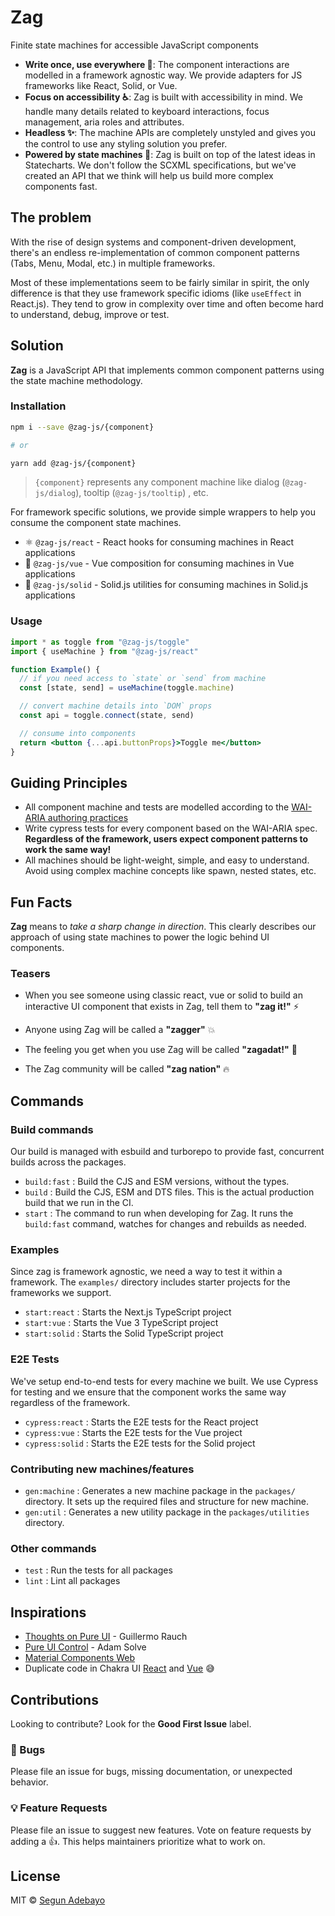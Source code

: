 # Zag

Finite state machines for accessible JavaScript components

- **Write once, use everywhere 🦄**: The component interactions are modelled in a framework agnostic way. We provide
  adapters for JS frameworks like React, Solid, or Vue.
- **Focus on accessibility ♿️**: Zag is built with accessibility in mind. We handle many details related to keyboard
  interactions, focus management, aria roles and attributes.
- **Headless ✨**: The machine APIs are completely unstyled and gives you the control to use any styling solution you
  prefer.
- **Powered by state machines 🌳**: Zag is built on top of the latest ideas in Statecharts. We don't follow the SCXML
  specifications, but we've created an API that we think will help us build more complex components fast.

## The problem

With the rise of design systems and component-driven development, there's an endless re-implementation of common
component patterns (Tabs, Menu, Modal, etc.) in multiple frameworks.

Most of these implementations seem to be fairly similar in spirit, the only difference is that they use framework
specific idioms (like `useEffect` in React.js). They tend to grow in complexity over time and often become hard to
understand, debug, improve or test.

## Solution

**Zag** is a JavaScript API that implements common component patterns using the state machine methodology.

### Installation

```sh
npm i --save @zag-js/{component}

# or

yarn add @zag-js/{component}
```

> `{component}` represents any component machine like dialog (`@zag-js/dialog`), tooltip (`@zag-js/tooltip`) , etc.

For framework specific solutions, we provide simple wrappers to help you consume the component state machines.

- ⚛️ `@zag-js/react` - React hooks for consuming machines in React applications
- 💚 `@zag-js/vue` - Vue composition for consuming machines in Vue applications
- 🎷 `@zag-js/solid` - Solid.js utilities for consuming machines in Solid.js applications

### Usage

```jsx
import * as toggle from "@zag-js/toggle"
import { useMachine } from "@zag-js/react"

function Example() {
  // if you need access to `state` or `send` from machine
  const [state, send] = useMachine(toggle.machine)

  // convert machine details into `DOM` props
  const api = toggle.connect(state, send)

  // consume into components
  return <button {...api.buttonProps}>Toggle me</button>
}
```

## Guiding Principles

- All component machine and tests are modelled according to the
  [WAI-ARIA authoring practices](https://www.w3.org/TR/wai-aria-practices/)
- Write cypress tests for every component based on the WAI-ARIA spec. **Regardless of the framework, users expect
  component patterns to work the same way!**
- All machines should be light-weight, simple, and easy to understand. Avoid using complex machine concepts like spawn,
  nested states, etc.

## Fun Facts

**Zag** means to _take a sharp change in direction_. This clearly describes our approach of using state machines to
power the logic behind UI components.

### Teasers

- When you see someone using classic react, vue or solid to build an interactive UI component that exists in Zag, tell
  them to **"zag it!"** ⚡️

- Anyone using Zag will be called a **"zagger"** 💥

- The feeling you get when you use Zag will be called **"zagadat!"** 🚀

- The Zag community will be called **"zag nation"** 🔥

## Commands

### Build commands

Our build is managed with esbuild and turborepo to provide fast, concurrent builds across the packages.

- `build:fast` : Build the CJS and ESM versions, without the types.
- `build` : Build the CJS, ESM and DTS files. This is the actual production build that we run in the CI.
- `start` : The command to run when developing for Zag. It runs the `build:fast` command, watches for changes and
  rebuilds as needed.

### Examples

Since zag is framework agnostic, we need a way to test it within a framework. The `examples/` directory includes starter
projects for the frameworks we support.

- `start:react` : Starts the Next.js TypeScript project
- `start:vue` : Starts the Vue 3 TypeScript project
- `start:solid` : Starts the Solid TypeScript project

### E2E Tests

We've setup end-to-end tests for every machine we built. We use Cypress for testing and we ensure that the component
works the same way regardless of the framework.

- `cypress:react` : Starts the E2E tests for the React project
- `cypress:vue` : Starts the E2E tests for the Vue project
- `cypress:solid` : Starts the E2E tests for the Solid project

### Contributing new machines/features

- `gen:machine` : Generates a new machine package in the `packages/` directory. It sets up the required files and
  structure for new machine.
- `gen:util` : Generates a new utility package in the `packages/utilities` directory.

### Other commands

- `test` : Run the tests for all packages
- `lint` : Lint all packages

## Inspirations

- [Thoughts on Pure UI](https://rauchg.com/2015/pure-ui) - Guillermo Rauch
- [Pure UI Control](https://asolove.medium.com/pure-ui-control-ac8d1be97a8d) - Adam Solve
- [Material Components Web](https://github.com/material-components/material-components-web)
- Duplicate code in Chakra UI [React](https://chakra-ui.com/) and [Vue](https://vue.chakra-ui.com/) 😅

## Contributions

Looking to contribute? Look for the **Good First Issue** label.

### 🐛 Bugs

Please file an issue for bugs, missing documentation, or unexpected behavior.

### 💡 Feature Requests

Please file an issue to suggest new features. Vote on feature requests by adding a 👍. This helps maintainers prioritize
what to work on.

## License

MIT © [Segun Adebayo](https://github.com/segunadebayo)
